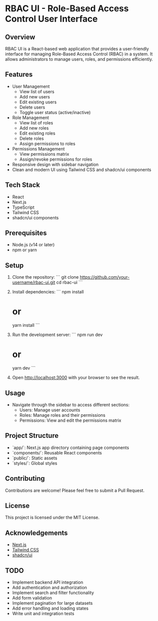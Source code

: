 # RBAC UI - Role-Based Access Control User Interface

## Overview

RBAC UI is a React-based web application that provides a user-friendly interface for managing Role-Based Access Control (RBAC) in a system. It allows administrators to manage users, roles, and permissions efficiently.

## Features

- User Management
  - View list of users
  - Add new users
  - Edit existing users
  - Delete users
  - Toggle user status (active/inactive)
- Role Management
  - View list of roles
  - Add new roles
  - Edit existing roles
  - Delete roles
  - Assign permissions to roles
- Permissions Management
  - View permissions matrix
  - Assign/revoke permissions for roles
- Responsive design with sidebar navigation
- Clean and modern UI using Tailwind CSS and shadcn/ui components

## Tech Stack

- React
- Next.js
- TypeScript
- Tailwind CSS
- shadcn/ui components

## Prerequisites

- Node.js (v14 or later)
- npm or yarn

## Setup

1. Clone the repository:
   \`\`\`
   git clone https://github.com/your-username/rbac-ui.git
   cd rbac-ui
   \`\`\`

2. Install dependencies:
   \`\`\`
   npm install
   # or
   yarn install
   \`\`\`

3. Run the development server:
   \`\`\`
   npm run dev
   # or
   yarn dev
   \`\`\`

4. Open [http://localhost:3000](http://localhost:3000) with your browser to see the result.

## Usage

- Navigate through the sidebar to access different sections:
  - Users: Manage user accounts
  - Roles: Manage roles and their permissions
  - Permissions: View and edit the permissions matrix

## Project Structure

- \`app/\`: Next.js app directory containing page components
- \`components/\`: Reusable React components
- \`public/\`: Static assets
- \`styles/\`: Global styles

## Contributing

Contributions are welcome! Please feel free to submit a Pull Request.

## License

This project is licensed under the MIT License.

## Acknowledgements

- [Next.js](https://nextjs.org/)
- [Tailwind CSS](https://tailwindcss.com/)
- [shadcn/ui](https://ui.shadcn.com/)

## TODO

- Implement backend API integration
- Add authentication and authorization
- Implement search and filter functionality
- Add form validation
- Implement pagination for large datasets
- Add error handling and loading states
- Write unit and integration tests


